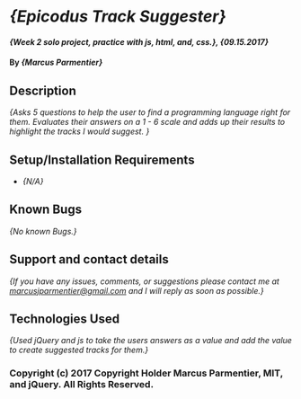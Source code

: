 # _{Epicodus Track Suggester}_

#### _{Week 2 solo project, practice with js, html, and, css.}, {09.15.2017}_

#### By _**{Marcus Parmentier}**_

## Description

_{Asks 5 questions to help the user to find a programming language right for them. Evaluates their answers on a 1 - 6 scale and adds up their results to highlight the tracks I would suggest. }_

## Setup/Installation Requirements

* _{N/A}_

## Known Bugs

_{No known Bugs.}_

## Support and contact details

_{If you have any issues, comments, or suggestions please contact me at marcusjparmentier@gmail.com and I will reply as soon as possible.}_

## Technologies Used

_{Used jQuery and js to take the users answers as a value and add the value to create suggested tracks for them.}_

### Copyright (c) 2017 Copyright Holder Marcus Parmentier, MIT, and jQuery. All Rights Reserved.
